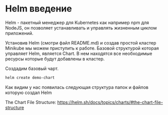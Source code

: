 # Helm введение

Helm - пакетный менеджер для Kubernetes как например npm для NodeJS, он позволяет устанавливать и управлять жизненным
циклом приложений.

Установив Helm (смотри файл README.md) и создав простой кластер Minikube мы можем приступить к работе. Базовой
структурой которая управляет Helm, является Chart. В нем находятся все необходимые ресурсы которые будут добавлены в
кластер.

Создадим базовый чарт.

```bash
helm create demo-chart
```

Как видим у нас появилась следующая структура папок и файлов которую создал Helm



The Chart File Structure: https://helm.sh/docs/topics/charts/#the-chart-file-structure

